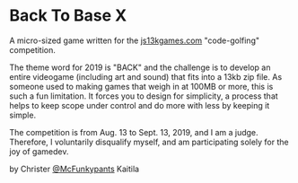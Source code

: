 # Back To Base X

A micro-sized game written for the [js13kgames.com](http://js13kgames.com) "code-golfing" competition.

The theme word for 2019 is "BACK" and the challenge is to develop an entire videogame (including art and sound) that fits into a 13kb zip file. As someone used to making games that weigh in at 100MB or more, this is such a fun limitation. It forces you to design for simplicity, a process that helps to keep scope under control and do more with less by keeping it simple.

The competition is from Aug. 13 to Sept. 13, 2019, and I am a judge. Therefore, I voluntarily disqualify myself, and am participating solely for the joy of gamedev.

by Christer [@McFunkypants](https://twitter.com/mcfunkypants) Kaitila